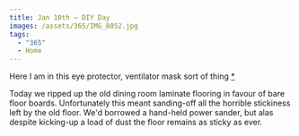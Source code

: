 ```yaml
---
title: Jan 10th — DIY Day
images: /assets/365/IMG_8052.jpg
tags:
  - "365"
  - Home
---
```

Here I am in this eye protector, ventilator mask sort of thing [*](https://www.youtube.com/watch?v=-tFu12JGXO8)

Today we ripped up the old dining room laminate flooring in favour of bare floor boards. Unfortunately this meant sanding-off all the horrible stickiness left by the old floor. We'd borrowed a hand-held power sander, but alas despite kicking-up a load of dust the floor remains as sticky as ever.
